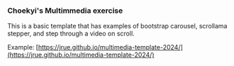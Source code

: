 ### Choekyi's Multimmedia exercise 


This is a basic template that has examples of bootstrap carousel, scrollama stepper, and step through a video on scroll. 

Example: [https://jrue.github.io/multimedia-template-2024/](https://jrue.github.io/multimedia-template-2024/)